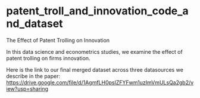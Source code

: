 # patent_troll_and_innovation_code_and_dataset
The Effect of Patent Trolling on Innovation

In this data science and econometrics studies, we examine the effect of patent trolling on firms innovation. 

Here is the link to our final merged dataset across three datasources we describe in the paper: https://drive.google.com/file/d/1AgmfLH0psIZFYFwm1uzImVmULsQa2gb2/view?usp=sharing
